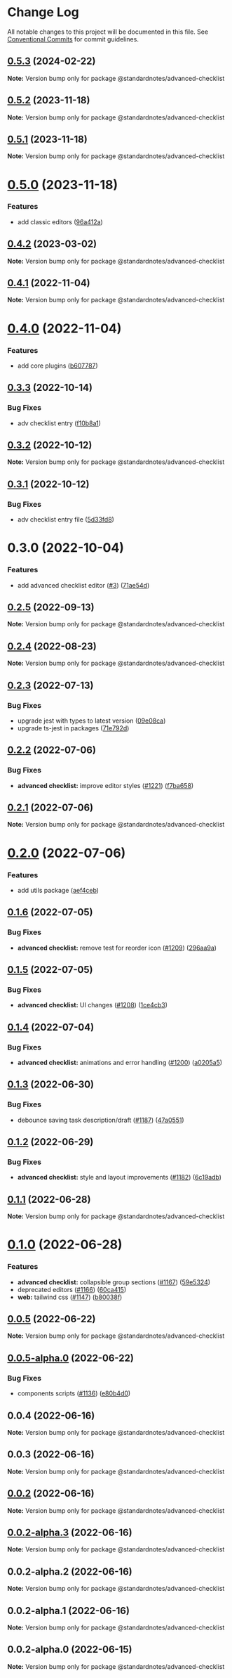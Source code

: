 # Change Log

All notable changes to this project will be documented in this file.
See [Conventional Commits](https://conventionalcommits.org) for commit guidelines.

## [0.5.3](https://github.com/standardnotes/plugins/compare/@standardnotes/advanced-checklist@0.5.2...@standardnotes/advanced-checklist@0.5.3) (2024-02-22)

**Note:** Version bump only for package @standardnotes/advanced-checklist

## [0.5.2](https://github.com/standardnotes/plugins/compare/@standardnotes/advanced-checklist@0.5.1...@standardnotes/advanced-checklist@0.5.2) (2023-11-18)

**Note:** Version bump only for package @standardnotes/advanced-checklist

## [0.5.1](https://github.com/standardnotes/plugins/compare/@standardnotes/advanced-checklist@0.5.0...@standardnotes/advanced-checklist@0.5.1) (2023-11-18)

**Note:** Version bump only for package @standardnotes/advanced-checklist

# [0.5.0](https://github.com/standardnotes/plugins/compare/@standardnotes/advanced-checklist@0.4.2...@standardnotes/advanced-checklist@0.5.0) (2023-11-18)

### Features

* add classic editors ([96a412a](https://github.com/standardnotes/plugins/commit/96a412a9725f689cbd5ca95f7feb5ba19938dd9a))

## [0.4.2](https://github.com/standardnotes/plugins/compare/@standardnotes/advanced-checklist@0.4.1...@standardnotes/advanced-checklist@0.4.2) (2023-03-02)

**Note:** Version bump only for package @standardnotes/advanced-checklist

## [0.4.1](https://github.com/standardnotes/plugins/compare/@standardnotes/advanced-checklist@0.4.0...@standardnotes/advanced-checklist@0.4.1) (2022-11-04)

**Note:** Version bump only for package @standardnotes/advanced-checklist

# [0.4.0](https://github.com/standardnotes/plugins/compare/@standardnotes/advanced-checklist@0.3.3...@standardnotes/advanced-checklist@0.4.0) (2022-11-04)

### Features

* add core plugins ([b607787](https://github.com/standardnotes/plugins/commit/b60778762306f5647cb715102eab23083b266718))

## [0.3.3](https://github.com/standardnotes/plugins/compare/@standardnotes/advanced-checklist@0.3.2...@standardnotes/advanced-checklist@0.3.3) (2022-10-14)

### Bug Fixes

* adv checklist entry ([f10b8a1](https://github.com/standardnotes/plugins/commit/f10b8a116d3bf0117139bff7e536275157afb37d))

## [0.3.2](https://github.com/standardnotes/plugins/compare/@standardnotes/advanced-checklist@0.3.1...@standardnotes/advanced-checklist@0.3.2) (2022-10-12)

**Note:** Version bump only for package @standardnotes/advanced-checklist

## [0.3.1](https://github.com/standardnotes/plugins/compare/@standardnotes/advanced-checklist@0.3.0...@standardnotes/advanced-checklist@0.3.1) (2022-10-12)

### Bug Fixes

* adv checklist entry file ([5d33fd8](https://github.com/standardnotes/plugins/commit/5d33fd88e59d7c19ccb08f2249d97540113e226b))

# 0.3.0 (2022-10-04)

### Features

* add advanced checklist editor ([#3](https://github.com/standardnotes/plugins/issues/3)) ([71ae54d](https://github.com/standardnotes/plugins/commit/71ae54de2b1563c39a885d1ae6d3b30c0ba72eae))

## [0.2.5](https://github.com/standardnotes/app/compare/@standardnotes/advanced-checklist@0.2.4...@standardnotes/advanced-checklist@0.2.5) (2022-09-13)

**Note:** Version bump only for package @standardnotes/advanced-checklist

## [0.2.4](https://github.com/standardnotes/app/compare/@standardnotes/advanced-checklist@0.2.3...@standardnotes/advanced-checklist@0.2.4) (2022-08-23)

**Note:** Version bump only for package @standardnotes/advanced-checklist

## [0.2.3](https://github.com/standardnotes/app/compare/@standardnotes/advanced-checklist@0.2.2...@standardnotes/advanced-checklist@0.2.3) (2022-07-13)

### Bug Fixes

* upgrade jest with types to latest version ([09e08ca](https://github.com/standardnotes/app/commit/09e08ca899ba8694cf43292e918c4c204c0d2cb9))
* upgrade ts-jest in packages ([71e792d](https://github.com/standardnotes/app/commit/71e792da354ff90335b92758e196075a0f88d060))

## [0.2.2](https://github.com/standardnotes/app/compare/@standardnotes/advanced-checklist@0.2.1...@standardnotes/advanced-checklist@0.2.2) (2022-07-06)

### Bug Fixes

* **advanced checklist:** improve editor styles ([#1221](https://github.com/standardnotes/app/issues/1221)) ([f7ba658](https://github.com/standardnotes/app/commit/f7ba6588a7d062e3ec82e6413042ce5d8cd075f7))

## [0.2.1](https://github.com/standardnotes/app/compare/@standardnotes/advanced-checklist@0.2.0...@standardnotes/advanced-checklist@0.2.1) (2022-07-06)

**Note:** Version bump only for package @standardnotes/advanced-checklist

# [0.2.0](https://github.com/standardnotes/app/compare/@standardnotes/advanced-checklist@0.1.6...@standardnotes/advanced-checklist@0.2.0) (2022-07-06)

### Features

* add utils package ([aef4ceb](https://github.com/standardnotes/app/commit/aef4ceb7f85948f1f08b8b09a4db5d187daa371b))

## [0.1.6](https://github.com/standardnotes/app/compare/@standardnotes/advanced-checklist@0.1.5...@standardnotes/advanced-checklist@0.1.6) (2022-07-05)

### Bug Fixes

* **advanced checklist:** remove test for reorder icon ([#1209](https://github.com/standardnotes/app/issues/1209)) ([296aa9a](https://github.com/standardnotes/app/commit/296aa9aab2072d4aad68485c31c000ad2c3bf013))

## [0.1.5](https://github.com/standardnotes/app/compare/@standardnotes/advanced-checklist@0.1.4...@standardnotes/advanced-checklist@0.1.5) (2022-07-05)

### Bug Fixes

* **advanced checklist:** UI changes ([#1208](https://github.com/standardnotes/app/issues/1208)) ([1ce4cb3](https://github.com/standardnotes/app/commit/1ce4cb3c5c8f4e590fd67fdbd684b36ac6383bd9))

## [0.1.4](https://github.com/standardnotes/app/compare/@standardnotes/advanced-checklist@0.1.3...@standardnotes/advanced-checklist@0.1.4) (2022-07-04)

### Bug Fixes

* **advanced checklist:** animations and error handling ([#1200](https://github.com/standardnotes/app/issues/1200)) ([a0205a5](https://github.com/standardnotes/app/commit/a0205a5c7dd72184cb575195ced3132091072239))

## [0.1.3](https://github.com/standardnotes/app/compare/@standardnotes/advanced-checklist@0.1.2...@standardnotes/advanced-checklist@0.1.3) (2022-06-30)

### Bug Fixes

* debounce saving task description/draft ([#1187](https://github.com/standardnotes/app/issues/1187)) ([47a0551](https://github.com/standardnotes/app/commit/47a0551967ca420a957e2123d56bd7f0c8a95c53))

## [0.1.2](https://github.com/standardnotes/app/compare/@standardnotes/advanced-checklist@0.1.1...@standardnotes/advanced-checklist@0.1.2) (2022-06-29)

### Bug Fixes

* **advanced checklist:** style and layout improvements ([#1182](https://github.com/standardnotes/app/issues/1182)) ([6c19adb](https://github.com/standardnotes/app/commit/6c19adba1902ef054f501d57f6e284fbf44ca28b))

## [0.1.1](https://github.com/standardnotes/app/compare/@standardnotes/advanced-checklist@0.1.0...@standardnotes/advanced-checklist@0.1.1) (2022-06-28)

**Note:** Version bump only for package @standardnotes/advanced-checklist

# [0.1.0](https://github.com/standardnotes/app/compare/@standardnotes/advanced-checklist@0.0.5...@standardnotes/advanced-checklist@0.1.0) (2022-06-28)

### Features

* **advanced checklist:** collapsible group sections ([#1167](https://github.com/standardnotes/app/issues/1167)) ([59e5324](https://github.com/standardnotes/app/commit/59e5324a29029d024811bf2bb63e08ae42d3b62b))
* deprecated editors ([#1166](https://github.com/standardnotes/app/issues/1166)) ([60ca415](https://github.com/standardnotes/app/commit/60ca4150446f9a14bb6a31416686c6d07a7d0cd9))
* **web:** tailwind css ([#1147](https://github.com/standardnotes/app/issues/1147)) ([b80038f](https://github.com/standardnotes/app/commit/b80038f607d7411912fa99366abf559a44874ef3))

## [0.0.5](https://github.com/standardnotes/app/compare/@standardnotes/advanced-checklist@0.0.5-alpha.0...@standardnotes/advanced-checklist@0.0.5) (2022-06-22)

**Note:** Version bump only for package @standardnotes/advanced-checklist

## [0.0.5-alpha.0](https://github.com/standardnotes/app/compare/@standardnotes/advanced-checklist@0.0.4...@standardnotes/advanced-checklist@0.0.5-alpha.0) (2022-06-22)

### Bug Fixes

* components scripts ([#1136](https://github.com/standardnotes/app/issues/1136)) ([e80b4d0](https://github.com/standardnotes/app/commit/e80b4d0ffad495c758b593c30e1c4c754dda9b7e))

## 0.0.4 (2022-06-16)

**Note:** Version bump only for package @standardnotes/advanced-checklist

## 0.0.3 (2022-06-16)

**Note:** Version bump only for package @standardnotes/advanced-checklist

## [0.0.2](https://github.com/standardnotes/app/compare/@standardnotes/advanced-checklist@0.0.2-alpha.3...@standardnotes/advanced-checklist@0.0.2) (2022-06-16)

**Note:** Version bump only for package @standardnotes/advanced-checklist

## [0.0.2-alpha.3](https://github.com/standardnotes/app/compare/@standardnotes/advanced-checklist@0.0.2-alpha.2...@standardnotes/advanced-checklist@0.0.2-alpha.3) (2022-06-16)

**Note:** Version bump only for package @standardnotes/advanced-checklist

## 0.0.2-alpha.2 (2022-06-16)

**Note:** Version bump only for package @standardnotes/advanced-checklist

## 0.0.2-alpha.1 (2022-06-16)

**Note:** Version bump only for package @standardnotes/advanced-checklist

## 0.0.2-alpha.0 (2022-06-15)

**Note:** Version bump only for package @standardnotes/advanced-checklist
